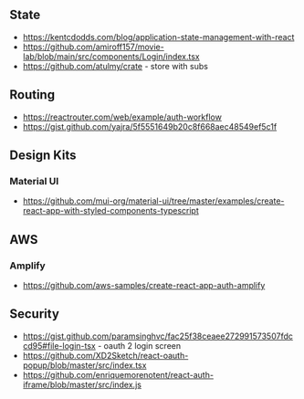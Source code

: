 

## State
* https://kentcdodds.com/blog/application-state-management-with-react
* https://github.com/amiroff157/movie-lab/blob/main/src/components/Login/index.tsx
* https://github.com/atulmy/crate - store with subs

## Routing
* https://reactrouter.com/web/example/auth-workflow
* https://gist.github.com/yajra/5f5551649b20c8f668aec48549ef5c1f

## Design Kits

### Material UI
* https://github.com/mui-org/material-ui/tree/master/examples/create-react-app-with-styled-components-typescript

## AWS 

### Amplify
* https://github.com/aws-samples/create-react-app-auth-amplify

## Security
* https://gist.github.com/paramsinghvc/fac25f38ceaee272991573507fdccd95#file-login-tsx - oauth 2 login screen
* https://github.com/XD2Sketch/react-oauth-popup/blob/master/src/index.tsx
* https://github.com/enriquemorenotent/react-auth-iframe/blob/master/src/index.js